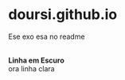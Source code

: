 # doursi.github.io
Ese exo esa no readme
<html>
<br>
    <b>Linha em Escuro</b>
</br>
ora linha clara
</html>

